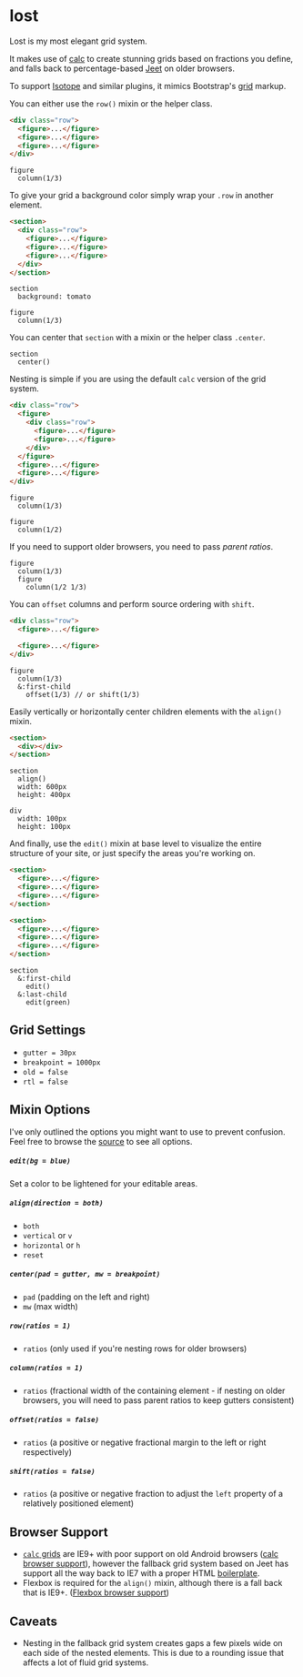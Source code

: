 # lost

Lost is my most elegant grid system.

It makes use of [calc](http://caniuse.com/#search=calc) to create stunning grids based on fractions you define, and falls back to percentage-based [Jeet](http://jeet.gs/) on older browsers.

To support [Isotope](http://isotope.metafizzy.co/) and similar plugins, it mimics Bootstrap's [grid](http://getbootstrap.com/css/#grid) markup.

You can either use the `row()` mixin or the helper class.

```html
<div class="row">
  <figure>...</figure>
  <figure>...</figure>
  <figure>...</figure>
</div>
```

```stylus
figure
  column(1/3)
```

To give your grid a background color simply wrap your `.row` in another element.

```html
<section>
  <div class="row">
    <figure>...</figure>
    <figure>...</figure>
    <figure>...</figure>
  </div>
</section>
```

```stylus
section
  background: tomato

figure
  column(1/3)
```

You can center that `section` with a mixin or the helper class `.center`.

```stylus
section
  center()
```

Nesting is simple if you are using the default `calc` version of the grid system.

```html
<div class="row">
  <figure>
    <div class="row">
      <figure>...</figure>
      <figure>...</figure>
    </div>
  </figure>
  <figure>...</figure>
  <figure>...</figure>
</div>
```

```stylus
figure
  column(1/3)

figure
  column(1/2)
```

If you need to support older browsers, you need to pass *parent ratios*.

```stylus
figure
  column(1/3)
  figure
    column(1/2 1/3)
```

You can `offset` columns and perform source ordering with `shift`.

```html
<div class="row">
  <figure>...</figure>

  <figure>...</figure>
</div>
```

```stylus
figure
  column(1/3)
  &:first-child
    offset(1/3) // or shift(1/3)
```

Easily vertically or horizontally center children elements with the `align()` mixin.

```html
<section>
  <div></div>
</section>
```

```stylus
section
  align()
  width: 600px
  height: 400px

div
  width: 100px
  height: 100px
```

And finally, use the `edit()` mixin at base level to visualize the entire structure of your site, or just specify the areas you're working on.

```html
<section>
  <figure>...</figure>
  <figure>...</figure>
  <figure>...</figure>
</section>

<section>
  <figure>...</figure>
  <figure>...</figure>
  <figure>...</figure>
</section>
```

```stylus
section
  &:first-child
    edit()
  &:last-child
    edit(green)
```


## Grid Settings
- `gutter = 30px`
- `breakpoint = 1000px`
- `old = false`
- `rtl = false`


## Mixin Options
I've only outlined the options you might want to use to prevent confusion. Feel free to browse the [source](lost.styl) to see all options.

##### `edit(bg = blue)`
Set a color to be lightened for your editable areas.

##### `align(direction = both)`
- `both`
- `vertical` or `v`
- `horizontal` or `h`
- `reset`

##### `center(pad = gutter, mw = breakpoint)`
- `pad` (padding on the left and right)
- `mw` (max width)

##### `row(ratios = 1)`
- `ratios` (only used if you're nesting rows for older browsers)

##### `column(ratios = 1)`
- `ratios` (fractional width of the containing element - if nesting on older browsers, you will need to pass parent ratios to keep gutters consistent)

##### `offset(ratios = false)`
- `ratios` (a positive or negative fractional margin to the left or right respectively)

##### `shift(ratios = false)`
- `ratios` (a positive or negative fraction to adjust the `left` property of a relatively positioned element)


## Browser Support
- [`calc` grids](https://webdesign.tutsplus.com/tutorials/calc-grids-are-the-best-grids--cms-22902) are IE9+ with poor support on old Android browsers ([calc browser support](http://caniuse.com/#search=calc)), however the fallback grid system based on Jeet has support all the way back to IE7 with a proper HTML [boilerplate](https://github.com/corysimmons/boy).
- Flexbox is required for the `align()` mixin, although there is a fall back that is IE9+. ([Flexbox browser support](http://caniuse.com/#search=flexbox))


## Caveats
- Nesting in the fallback grid system creates gaps a few pixels wide on each side of the nested elements. This is due to a rounding issue that affects a lot of fluid grid systems.
